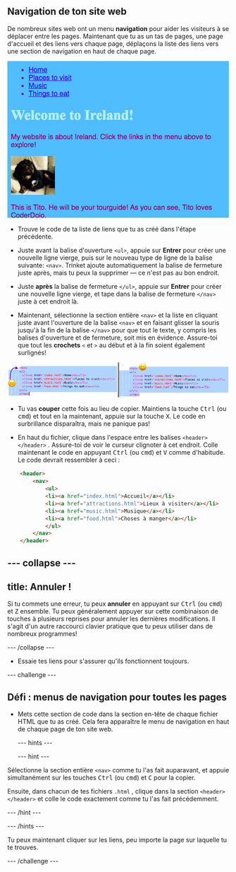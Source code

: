 ## Navigation de ton site web

De nombreux sites web ont un menu **navigation** pour aider les visiteurs à se déplacer entre les pages. Maintenant que tu as un tas de pages, une page d'accueil et des liens vers chaque page, déplaçons la liste des liens vers une section de navigation en haut de chaque page.

![Exemple d'une page web avec des liens de navigation en haut](images/egNavLinksAtTop.png)

- Trouve le code de ta liste de liens que tu as créé dans l'étape précédente.

- Juste avant la balise d'ouverture `<ul>`, appuie sur **Entrer** pour créer une nouvelle ligne vierge, puis sur le nouveau type de ligne de la balise suivante: `<nav>`. Trinket ajoute automatiquement la balise de fermeture juste après, mais tu peux la supprimer — ce n'est pas au bon endroit.

- Juste **après** la balise de fermeture `</ul>`, appuie sur **Entrer** pour créer une nouvelle ligne vierge, et tape dans la balise de fermeture `</nav>` juste à cet endroit là.

- Maintenant, sélectionne la section entière `<nav>` et la liste en cliquant juste avant l'ouverture de la balise `<nav>` et en faisant glisser la souris jusqu'à la fin de la balise `</nav>` pour que tout le texte, y compris les balises d'ouverture et de fermeture, soit mis en évidence. Assure-toi que tout les **crochets** `<` et `>` au début et à la fin soient également surlignés!

![Le texte à gauche n'est pas entièrement sélectionné lorsque le texte à droite l'est](images/egSelectedYayWoops.png)

- Tu vas **couper** cette fois au lieu de copier. Maintiens la touche <kbd>Ctrl</kbd> (ou <kbd>cmd</kbd>) et tout en la maintenant, appuie sur la touche <kbd>X</kbd>. Le code en surbrillance disparaîtra, mais ne panique pas!

- En haut du fichier, clique dans l'espace entre les balises `<header> </header>` . Assure-toi de voir le curseur clignoter à cet endroit. Colle maintenant le code en appuyant <kbd>Ctrl</kbd> (ou <kbd>cmd</kbd>) et <kbd>V</kbd> comme d'habitude. Le code devrait ressembler à ceci :

```html
    <header>
        <nav>
            <ul>
            <li><a href="index.html">Accueil</a></li>
            <li><a href="attractions.html">Lieux à visiter</a></li>
            <li><a href="music.html">Musique</a></li>
            <li><a href="food.html">Choses à manger</a></li>
            </ul>
        </nav>
    </header>
```

## \--- collapse \---

## title: Annuler !

Si tu commets une erreur, tu peux **annuler** en appuyant sur <kbd>Ctrl</kbd> (ou <kbd>cmd</kbd>) et <kbd>Z</kbd> ensemble. Tu peux généralement appuyer sur cette combinaison de touches à plusieurs reprises pour annuler les dernières modifications. Il s'agit d'un autre raccourci clavier pratique que tu peux utiliser dans de nombreux programmes!

\--- /collapse \---

- Essaie tes liens pour s'assurer qu'ils fonctionnent toujours.

\--- challenge \---

## Défi : menus de navigation pour toutes les pages

- Mets cette section de code dans la section en-tête de chaque fichier HTML que tu as créé. Cela fera apparaître le menu de navigation en haut de chaque page de ton site web.
    
    \--- hints \---
    
    \--- hint \---

Sélectionne la section entière `<nav>` comme tu l'as fait auparavant, et appuie simultanément sur les touches <kbd>Ctrl</kbd> (ou <kbd>cmd</kbd>) et <kbd>C</kbd> pour la copier.

Ensuite, dans chacun de tes fichiers `.html` , clique dans la section `<header> </header>` et colle le code exactement comme tu l'as fait précédemment.

\--- /hint \---

\--- /hints \---

Tu peux maintenant cliquer sur les liens, peu importe la page sur laquelle tu te trouves.

\--- /challenge \---